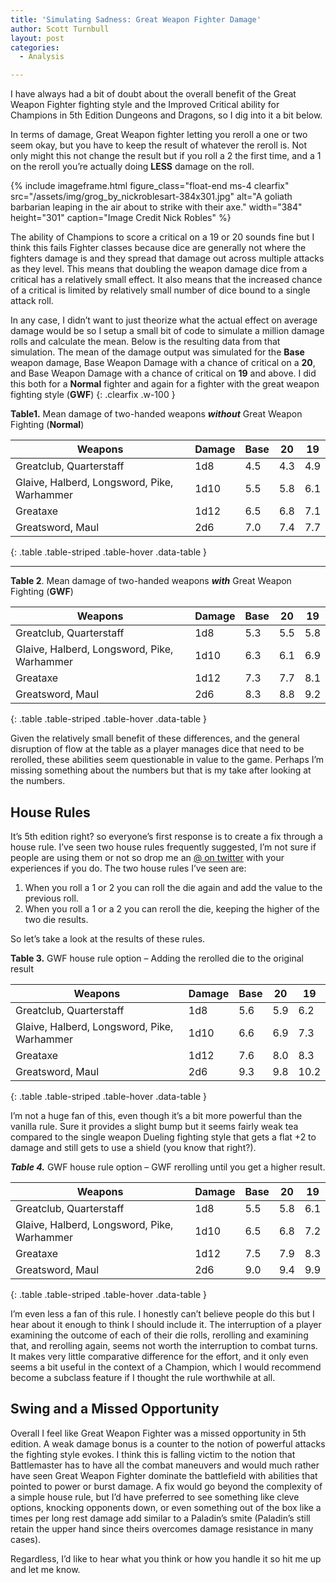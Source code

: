 ```yaml
---
title: 'Simulating Sadness: Great Weapon Fighter Damage'
author: Scott Turnbull
layout: post
categories:
  - Analysis

---
```

I have always had a bit of doubt about the overall benefit of the Great Weapon Fighter fighting style and the Improved Critical ability for Champions in 5th Edition Dungeons and Dragons, so I dig into it a bit below. 

In terms of damage, Great Weapon fighter letting you reroll a one or two seem okay, but you have to keep the result of whatever the reroll is. Not only might this not change the result but if you roll a 2 the first time, and a 1 on the reroll you&#8217;re actually doing **LESS** damage on the roll. 

{% include imageframe.html
  figure_class="float-end ms-4 clearfix"
  src="/assets/img/grog_by_nickroblesart-384x301.jpg"
  alt="A goliath barbarian leaping in the air about to strike with their axe."
  width="384" height="301"
  caption="Image Credit Nick Robles"
 %}

The ability of Champions to score a critical on a 19 or 20 sounds fine but I think this fails Fighter classes because dice are generally not where the fighters damage is and they spread that damage out across multiple attacks as they level. This means that doubling the weapon damage dice from a critical has a relatively small effect. It also means that the increased chance of a critical is limited by relatively small number of dice bound to a single attack roll.

In any case, I didn&#8217;t want to just theorize what the actual effect on average damage would be so I setup a small bit of code to simulate a million damage rolls and calculate the mean. Below is the resulting data from that simulation. The mean of the damage output was simulated for the **Base** weapon damage, Base Weapon Damage with a chance of critical on a **20**, and Base Weapon Damage with a chance of critical on **19** and above. I did this both for a **Normal** fighter and again for a fighter with the great weapon fighting style (**GWF**)
{: .clearfix .w-100 }

**Table1.** Mean damage of two-handed weapons ***without*** Great Weapon Fighting (**Normal**)

|Weapons|Damage|Base|20|19|
|--- |--- |--- |--- |--- |
|Greatclub, Quarterstaff|1d8|4.5|4.3|4.9|
|Glaive, Halberd, Longsword, Pike, Warhammer|1d10|5.5|5.8|6.1|
|Greataxe|1d12|6.5|6.8|7.1|
|Greatsword, Maul|2d6|7.0|7.4|7.7|
{: .table .table-striped .table-hover .data-table }

***

**Table 2**. Mean damage of two-handed weapons ***with*** Great Weapon Fighting (**GWF**)

|Weapons|Damage|Base|20|19|
|--- |--- |--- |--- |--- |
|Greatclub, Quarterstaff|1d8|5.3|5.5|5.8|
|Glaive, Halberd, Longsword, Pike, Warhammer|1d10|6.3|6.1|6.9|
|Greataxe|1d12|7.3|7.7|8.1|
|Greatsword, Maul|2d6|8.3|8.8|9.2|
{: .table .table-striped .table-hover .data-table }

Given the relatively small benefit of these differences, and the general disruption of flow at the table as a player manages dice that need to be rerolled, these abilities seem questionable in value to the game. Perhaps I&#8217;m missing something about the numbers but that is my take after looking at the numbers. 

## House Rules

It&#8217;s 5th edition right? so everyone&#8217;s first response is to create a fix through a house rule. I&#8217;ve seen two house rules frequently suggested, I&#8217;m not sure if people are using them or not so drop me an <a rel="noreferrer noopener" href="https://www.twitter.com/optionalrule" target="_blank">@ on twitter</a> with your experiences if you do. The two house rules I&#8217;ve seen are:

  1. When you roll a 1 or 2 you can roll the die again and add the value to the previous roll. 
  2. When you roll a 1 or a 2 you can reroll the die, keeping the higher of the two die results.

So let&#8217;s take a look at the results of these rules.

**Table 3.** GWF house rule option &#8211; Adding the rerolled die to the original result

|Weapons|Damage|Base|20|19|
|--- |--- |--- |--- |--- |
|Greatclub, Quarterstaff|1d8|5.6|5.9|6.2|
|Glaive, Halberd, Longsword, Pike, Warhammer|1d10|6.6|6.9|7.3|
|Greataxe|1d12|7.6|8.0|8.3|
|Greatsword, Maul|2d6|9.3|9.8|10.2|
{: .table .table-striped .table-hover .data-table }


I&#8217;m not a huge fan of this, even though it&#8217;s a bit more powerful than the vanilla rule. Sure it provides a slight bump but it seems fairly weak tea compared to the single weapon Dueling fighting style that gets a flat +2 to damage and still gets to use a shield (you know that right?). 

***Table 4.*** GWF house rule option &#8211; GWF rerolling until you get a higher result.

|Weapons|Damage|Base|20|19|
|--- |--- |--- |--- |--- |
|Greatclub, Quarterstaff|1d8|5.5|5.8|6.1|
|Glaive, Halberd, Longsword, Pike, Warhammer|1d10|6.5|6.8|7.2|
|Greataxe|1d12|7.5|7.9|8.3|
|Greatsword, Maul|2d6|9.0|9.4|9.9|
{: .table .table-striped .table-hover .data-table }
  
I&#8217;m even less a fan of this rule. I honestly can&#8217;t believe people do this but I hear about it enough to think I should include it. The interruption of a player examining the outcome of each of their die rolls, rerolling and examining that, and rerolling again, seems not worth the interruption to combat turns. It makes very little comparative difference for the effort, and it only even seems a bit useful in the context of a Champion, which I would recommend become a subclass feature if I thought the rule worthwhile at all.

## Swing and a Missed Opportunity

Overall I feel like Great Weapon Fighter was a missed opportunity in 5th edition. A weak damage bonus is a counter to the notion of powerful attacks the fighting style evokes. I think this is falling victim to the notion that Battlemaster has to have all the combat maneuvers and would much rather have seen Great Weapon Fighter dominate the battlefield with abilities that pointed to power or burst damage. A fix would go beyond the complexity of a simple house rule, but I&#8217;d have preferred to see something like cleve options, knocking opponents down, or even something out of the box like a times per long rest damage add similar to a Paladin&#8217;s smite (Paladin&#8217;s still retain the upper hand since theirs overcomes damage resistance in many cases).

Regardless, I&#8217;d like to hear what you think or how you handle it so hit me up and let me know.